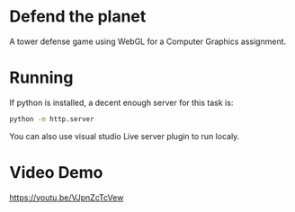 # Defend the planet
A tower defense game using WebGL for a Computer Graphics assignment.

# Running
If python is installed, a decent enough server for this task is:

```bash
python -m http.server
```

You can also use visual studio Live server plugin to run localy.

# Video Demo
https://youtu.be/VJpnZcTcVew

